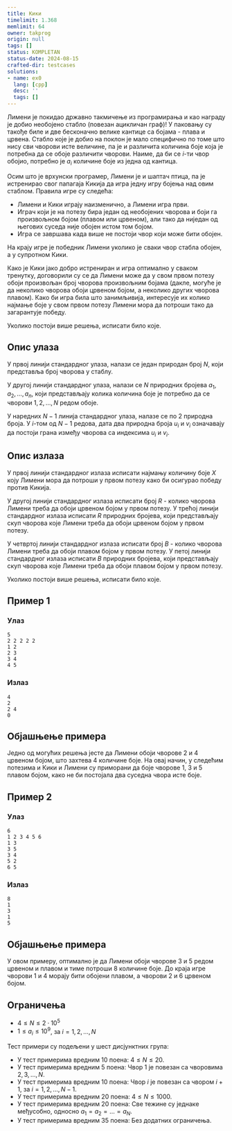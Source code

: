 ```yaml
---
title: Кики
timelimit: 1.368
memlimit: 64
owner: takprog
origin: null
tags: []
status: KOMPLETAN
status-date: 2024-08-15
crafted-dir: testcases
solutions:
- name: ex0
  lang: [cpp]
  desc: ''
  tags: []
---
```


Лимени је покидао државно такмичење из програмирања и као награду је добио необојено стабло (повезан ацикличан граф)! У паковању су такође биле и две бесконачно велике кантице са бојама - плава и црвена. Стабло које је добио на поклон је мало специфично по томе што нису сви чворови исте величине, па је и различита количина боје која је потребна да се обоје различити чворови. Наиме, да би се $i$-ти чвор обојио, потребно је $a_i$ количине боје из једна од кантица.

Осим што је врхунски програмер, Лимени је и шаптач птица, па је истренирао свог папагаја Кикија да игра једну игру бојења над овим стаблом. Правила игре су следећа:

* Лимени и Кики играју наизменично, а Лимени игра први.
* Играч који је на потезу бира један од необојених чворова и боји га произвољном бојом (плавом или црвеном), али тако да ниједан од његових суседа није обојен истом том бојом.
* Игра се завршава када више не постоји чвор који може бити обојен.

На крају игре је победник Лимени уколико је сваки чвор стабла обојен, а у супротном Кики.

Како је Кики јако добро истрениран и игра оптимално у сваком тренутку, договорили су се да Лимени може да у свом првом потезу обоји произвољан број чворова произвољним бојама (дакле, могуће је да неколико чворова обоји црвеном бојом, а неколико других чворова плавом). Како би игра била што занимљивија, интересује их колико најмање боје у свом првом потезу Лимени мора да потроши тако да загарантује победу.

Уколико постоји више решења, исписати било које.

## Опис улаза

У првој линији стандардног улаза, налази се један природан број $N$, који представља број чворова у стаблу.

У другој линији стандардног улаза, налази се $N$ природних бројева $a_1, a_2, \ldots, a_n$, који представљају колика количина боје је потребно да се чворови $1, 2, \ldots, N$ редом обоје.

У наредних $N-1$ линија стандардног улаза, налазе се по $2$ природна броја. У $i$-том од $N-1$ редова, дата два природна броја $u_i$ и $v_i$ означавају да постоји грана између чворова са индексима $u_i$ и $v_i$. 

## Опис излаза

У првој линији стандардног излаза исписати најмању количину боје $X$ коју Лимени мора да потроши у првом потезу како би осигурао победу против Кикија.

У другој линији стандардног излаза исписати број $R$ - колико чворова Лимени треба да обоји црвеном бојом у првом потезу.
У трећој линији стандардног излаза исписати $R$ природних бројева, који представљају скуп чворова које Лимени треба да обоји црвеном бојом у првом потезу.

У четвртој линији стандардног излаза исписати број $B$ - колико чворова Лимени треба да обоји плавом бојом у првом потезу.
У петој линији стандардног излаза исписати $B$ природних бројева, који представљају скуп чворова које Лимени треба да обоји плавом бојом у првом потезу.

Уколико постоји више решења, исписати било које.

## Пример 1


### Улаз


```
5
2 2 2 2 2
1 2
2 3
3 4
4 5
```



### Излаз


```
4
2
2 4
0
```

## Објашњење примера

Једно од могућих решења јесте да Лимени обоји чворове $2$ и $4$ црвеном бојом, што захтева $4$ количине боје. На овај начин, у следећим потезима и Кики и Лимени су приморани да боје чворове $1$, $3$ и $5$ плавом бојом, како не би постојала два суседна чвора исте боје. 

## Пример 2


### Улаз


```
6
1 2 3 4 5 6
1 3
3 5
3 4
5 2
6 5
```



### Излаз


```
8
1
3
1
5
```

## Објашњење примера

У овом примеру, оптимално је да Лимени обоји чворове $3$ и $5$ редом црвеном и плавом и тиме потроши $8$ количине боје. До краја игре чворови $1$ и $4$ морају бити обојени плавом, а чворови $2$ и $6$ црвеном бојом.


## Ограничења


* $4 \leq N  \leq 2\cdot 10^5$
* $1 \leq a_i \leq 10^9$, за $i = 1, 2, \ldots, N$

Тест примери су подељени у шест дисјунктних група:

* У тест примерима вредним 10 поена: $4 \leq N \leq 20$.
* У тест примерима вредним 5 поена: Чвор $1$ је повезан са чворовима $2, 3, \ldots, N$.
* У тест примерима вредним 10 поена: Чвор $i$ је повезан са чвором $i+1$, за $i=1,2,\ldots,N-1$.
* У тест примерима вредним 20 поена: $4 \leq N \leq 1000$.
* У тест примерима вредним 20 поена: Све тежине су једнаке међусобно, односно $a_1 = a_2 = \ldots = a_N$.
* У тест примерима вредним 35 поена: Без додатних ограничења.




